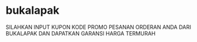 # bukalapak
SILAHKAN INPUT KUPON KODE PROMO PESANAN ORDERAN ANDA DARI BUKALAPAK DAN DAPATKAN GARANSI HARGA TERMURAH
